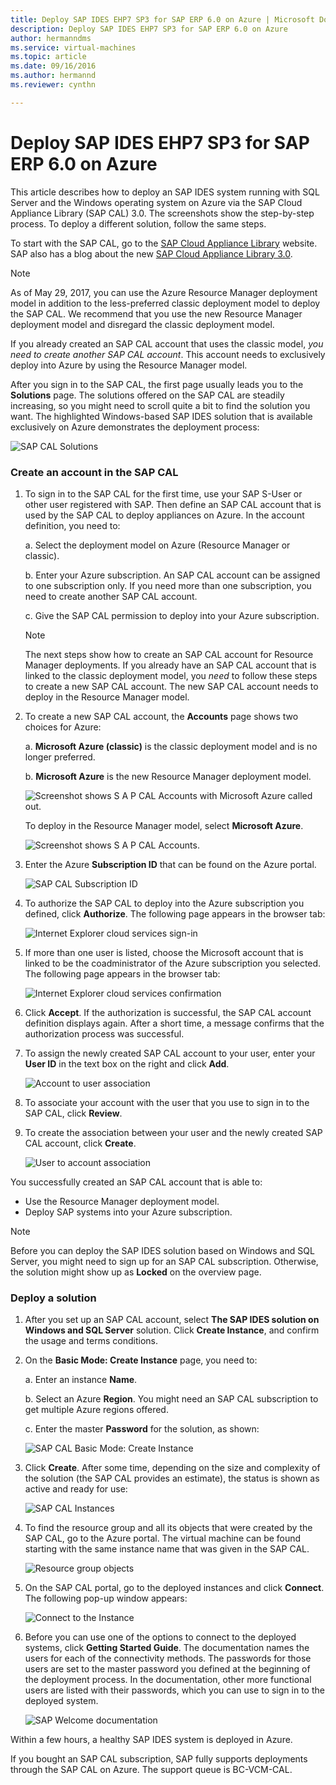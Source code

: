 ```yaml
---
title: Deploy SAP IDES EHP7 SP3 for SAP ERP 6.0 on Azure | Microsoft Docs
description: Deploy SAP IDES EHP7 SP3 for SAP ERP 6.0 on Azure
author: hermanndms
ms.service: virtual-machines
ms.topic: article
ms.date: 09/16/2016
ms.author: hermannd
ms.reviewer: cynthn

---
```

# Deploy SAP IDES EHP7 SP3 for SAP ERP 6.0 on Azure
This article describes how to deploy an SAP IDES system running with SQL Server and the Windows operating system on Azure via the SAP Cloud Appliance Library (SAP CAL) 3.0. The screenshots show the step-by-step process. To deploy a different solution, follow the same steps.

To start with the SAP CAL, go to the [SAP Cloud Appliance Library](https://cal.sap.com/) website. SAP also has a blog about the new [SAP Cloud Appliance Library 3.0](https://scn.sap.com/community/cloud-appliance-library/blog/2016/05/27/sap-cloud-appliance-library-30-came-with-a-new-user-experience). 

> [!NOTE]
> As of May 29, 2017, you can use the Azure Resource Manager deployment model in addition to the less-preferred classic deployment model to deploy the SAP CAL. We recommend that you use the new Resource Manager deployment model and disregard the classic deployment model.

If you already created an SAP CAL account that uses the classic model, *you need to create another SAP CAL account*. This account needs to exclusively deploy into Azure by using the Resource Manager model.

After you sign in to the SAP CAL, the first page usually leads you to the **Solutions** page. The solutions offered on the SAP CAL are steadily increasing, so you might need to scroll quite a bit to find the solution you want. The highlighted Windows-based SAP IDES solution that is available exclusively on Azure demonstrates the deployment process:

![SAP CAL Solutions](./media/cal-ides-erp6-ehp7-sp3-sql/ides-pic1.jpg)

### Create an account in the SAP CAL
1. To sign in to the SAP CAL for the first time, use your SAP S-User or other user registered with SAP. Then define an SAP CAL account that is used by the SAP CAL to deploy appliances on Azure. In the account definition, you need to:

    a. Select the deployment model on Azure (Resource Manager or classic).

    b. Enter your Azure subscription. An SAP CAL account can be assigned to one subscription only. If you need more than one subscription, you need to create another SAP CAL account.
    
    c. Give the SAP CAL permission to deploy into your Azure subscription.

   > [!NOTE]
   >  The next steps show how to create an SAP CAL account for Resource Manager deployments. If you already have an SAP CAL account that is linked to the classic deployment model, you *need* to follow these steps to create a new SAP CAL account. The new SAP CAL account needs to deploy in the Resource Manager model.

1. To create a new SAP CAL account, the **Accounts** page shows two choices for Azure: 

    a. **Microsoft Azure (classic)** is the classic deployment model and is no longer preferred.

    b. **Microsoft Azure** is the new Resource Manager deployment model.

    ![Screenshot shows S A P CAL Accounts with Microsoft Azure called out.](./media/cal-ides-erp6-ehp7-sp3-sql/s4h-pic-2a.PNG)

    To deploy in the Resource Manager model, select **Microsoft Azure**.

    ![Screenshot shows S A P CAL Accounts.](./media/cal-ides-erp6-ehp7-sp3-sql/s4h-pic3c.PNG)

1. Enter the Azure **Subscription ID** that can be found on the Azure portal. 

    ![SAP CAL Subscription ID](./media/cal-ides-erp6-ehp7-sp3-sql/s4h-pic3c.PNG)

1. To authorize the SAP CAL to deploy into the Azure subscription you defined, click **Authorize**. The following page appears in the browser tab:

    ![Internet Explorer cloud services sign-in](./media/cal-ides-erp6-ehp7-sp3-sql/s4h-pic4c.PNG)

1. If more than one user is listed, choose the Microsoft account that is linked to be the coadministrator of the Azure subscription you selected. The following page appears in the browser tab:

    ![Internet Explorer cloud services confirmation](./media/cal-ides-erp6-ehp7-sp3-sql/s4h-pic5a.PNG)

1. Click **Accept**. If the authorization is successful, the SAP CAL account definition displays again. After a short time, a message confirms that the authorization process was successful.

1. To assign the newly created SAP CAL account to your user, enter your **User ID** in the text box on the right and click **Add**. 

    ![Account to user association](./media/cal-ides-erp6-ehp7-sp3-sql/s4h-pic8a.PNG)

1. To associate your account with the user that you use to sign in to the SAP CAL, click **Review**. 

1. To create the association between your user and the newly created SAP CAL account, click **Create**.

    ![User to account association](./media/cal-ides-erp6-ehp7-sp3-sql/s4h-pic9b.PNG)

You successfully created an SAP CAL account that is able to:

- Use the Resource Manager deployment model.
- Deploy SAP systems into your Azure subscription.

> [!NOTE]
> Before you can deploy the SAP IDES solution based on Windows and SQL Server, you might need to sign up for an SAP CAL subscription. Otherwise, the solution might show up as **Locked** on the overview page.

### Deploy a solution
1. After you set up an SAP CAL account, select **The SAP IDES solution on Windows and SQL Server** solution. Click **Create Instance**, and confirm the usage and terms conditions. 

1. On the **Basic Mode: Create Instance** page, you need to:

    a. Enter an instance **Name**.

    b. Select an Azure **Region**. You might need an SAP CAL subscription to get multiple Azure regions offered.

    c.  Enter the master **Password** for the solution, as shown:

    ![SAP CAL Basic Mode: Create Instance](./media/cal-ides-erp6-ehp7-sp3-sql/ides-pic10a.png)

1. Click **Create**. After some time, depending on the size and complexity of the solution (the SAP CAL provides an estimate), the status is shown as active and ready for use: 

    ![SAP CAL Instances](./media/cal-ides-erp6-ehp7-sp3-sql/ides-pic12a.png)

1. To find the resource group and all its objects that were created by the SAP CAL, go to the Azure portal. The virtual machine can be found starting with the same instance name that was given in the SAP CAL.

    ![Resource group objects](./media/cal-ides-erp6-ehp7-sp3-sql/ides_resource_group.PNG)

1. On the SAP CAL portal, go to the deployed instances and click **Connect**. The following pop-up window appears: 

    ![Connect to the Instance](./media/cal-ides-erp6-ehp7-sp3-sql/ides-pic14a.PNG)

1. Before you can use one of the options to connect to the deployed systems, click **Getting Started Guide**. The documentation names the users for each of the connectivity methods. The passwords for those users are set to the master password you defined at the beginning of the deployment process. In the documentation, other more functional users are listed with their passwords, which you can use to sign in to the deployed system.

    ![SAP Welcome documentation](./media/cal-ides-erp6-ehp7-sp3-sql/ides-pic15.jpg)

Within a few hours, a healthy SAP IDES system is deployed in Azure.

If you bought an SAP CAL subscription, SAP fully supports deployments through the SAP CAL on Azure. The support queue is BC-VCM-CAL.

